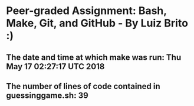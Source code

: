 # Peer-graded Assignment: Bash, Make, Git, and GitHub - By Luiz Brito :) 
## 
## 
## The date and time at which make was run: Thu May 17 02:27:17 UTC 2018
## 
## 
## The number of lines of code contained in guessinggame.sh: 39
## 
##
